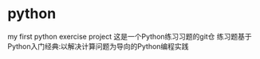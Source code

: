 python
======

my first python exercise project
这是一个Python练习习题的git仓
练习题基于Python入门经典:以解决计算问题为导向的Python编程实践
